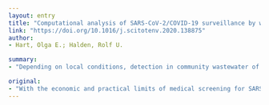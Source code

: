 ```yaml
---
layout: entry
title: "Computational analysis of SARS-CoV-2/COVID-19 surveillance by wastewater-based epidemiology locally and globally: Feasibility, economy, opportunities and challenges"
link: "https://doi.org/10.1016/j.scitotenv.2020.138875"
author:
- Hart, Olga E.; Halden, Rolf U.

summary:
- "Depending on local conditions, detection in community wastewater of one symptomatic/asymptomatic infected case per 100 to 2,000,000 non-infected people is theoretically feasible. Computer simulations for past, present and emerging epidemic hotspots identified temperature, average in-sewer travel time and per-capita water use as key variables. WBE surveillance of populations is shown to be orders of magnitude cheaper and faster than clinical screening, yet cannot fully replace it."

original:
- "With the economic and practical limits of medical screening for SARS-CoV-2/COVID-19 coming sharply into focus worldwide, scientists are turning now to wastewater-based epidemiology (WBE) as a potential tool for assessing and managing the pandemic. We employed computational analysis and modeling to examine the feasibility, economy, opportunities and challenges of enumerating active coronavirus infections locally and globally using WBE. Depending on local conditions, detection in community wastewater of one symptomatic/asymptomatic infected case per 100 to 2,000,000 non-infected people is theoretically feasible, with some practical successes now being reported from around the world. Computer simulations for past, present and emerging epidemic hotspots (e.g., Wuhan, Milan, Madrid, New York City, Teheran, Seattle, Detroit and New Orleans) identified temperature, average in-sewer travel time and per-capita water use as key variables. WBE surveillance of populations is shown to be orders of magnitude cheaper and faster than clinical screening, yet cannot fully replace it. Cost savings worldwide for one-time national surveillance campaigns are estimated to be in the million to billion US dollar range (US$), depending on a nation's population size and number of testing rounds conducted. For resource poor regions and nations, WBE may represent the only viable means of effective surveillance. Important limitations of WBE rest with its inability to identify individuals and to pinpoint their specific locations. Not compensating for temperature effects renders WBE data vulnerable to severe under-/over-estimation of infected cases. Effective surveillance may be envisioned as a two-step process in which WBE serves to identify and enumerate infected cases, where after clinical testing then serves to identify infected individuals in WBE-revealed hotspots. Data provided here demonstrate this approach to save money, be broadly applicable worldwide, and potentially aid in precision management of the pandemic, thereby helping to accelerate the global economic recovery that billions of people rely upon for their livelihoods."
---
```


